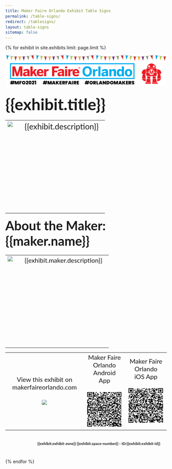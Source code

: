 ```yaml
---
title: Maker Faire Orlando Exhibit Table Signs
permalink: /table-signs/
redirect: /tablesigns/
layout: table-signs
sitemap: false
---
```


{% for exhibit in site.exhibits limit: page.limit %}

<div style="page-break-after: always">
<img style="margin-bottom:20px;" src="/assets/images/site-branding/2021/mfo_table_sign_header_2021_v1_1000.jpg" alt="Maker Faire Orlando">
  <div style="margin-bottom:20px; font-family:lato; font-weight:bold; font-size:50px">{{exhibit.title}}</div>
  <table>
    <tr>
      <td>
        <div style="height: 280px">
          <img style="float: left; max-width: 400px; max-height: 280px; margin-bottom:20px;" src='{{exhibit.image-primary.large}}'/></div>
      </td>
      <td valign="top" style="padding-left:30px; padding-right:20px; font-family:lato; font-size:25px">
        <div style="height:280px; overflow:hidden;">{{exhibit.description}}</div>
      </td>
    </tr>

  </table>

  <div style="margin-bottom:20px; font-family:lato; font-weight:bold; font-size:40px">About the Maker: {{maker.name}}</div>
   <table>
    <tr>
      <td>
        <div style="height: 280px">
<img style="float: left; max-width: 280px; max-height: 300px; margin-bottom:20px;" src='{{exhibit.maker.image-primary}}'/></div>
      </td>
      <td valign="top" style="padding-left:30px; padding-right:20px; font-family:lato; font-size:20px">
        <div style="height:280px; overflow:hidden;">{{exhibit.maker.description}}</div>
      </td>
    </tr>

  </table>



  <table>
    <tr>
      <td style="text-align:center; width:400px; font-family:lato; font-size:20px;">
        View this exhibit on<br>makerfaireorlando.com<br><br>
        <img src='https://api.qrserver.com/v1/create-qr-code/?size=150x150&data=https://www.makerfaireorlando.com{{exhibit.permalink}}'/>
      </td>
      <td style="text-align:center;width:400px; font-family:lato; font-size:20px;">
        Maker Faire Orlando<br> Android App<br><br>
        <img width="150px" src='/assets/images/site-branding/android_qr_code_150px.png'/>
      </td>
      <td style="text-align:center;width:400px; font-family:lato; font-size:20px;">
        Maker Faire Orlando<br> iOS App<br><br>
        <img width="150px" src='/assets/images/site-branding/ios_qr_code_150px.png'/>
      </td>
    </tr>
  </table>
  <div style="padding:20px; text-align:right; margin-bottom:20px; font-family:lato; font-weight:bold; font-size:12px">{{exhibit.exhibit-zone}} {{exhibit.space-number}} - ID:{{exhibit.exhibit-id}}</div>

</div>

{% endfor %}
